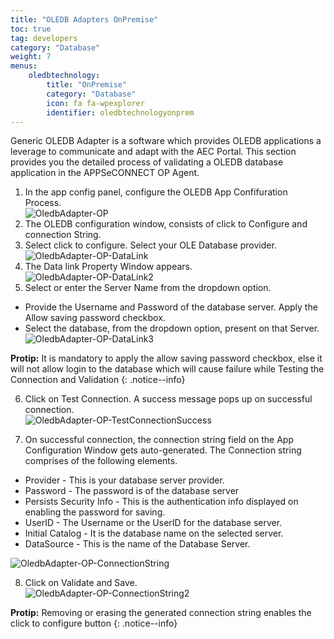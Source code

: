 ```yaml
---
title: "OLEDB Adapters OnPremise"
toc: true
tag: developers
category: "Database"
weight: 7
menus: 
    oledbtechnology:
        title: "OnPremise"
        category: "Database"
        icon: fa fa-wpexplorer
        identifier: oledbtechnologyonprem
---
```


Generic OLEDB Adapter is a software which provides OLEDB applications a leverage to communicate and adapt with the AEC Portal. This section provides you the detailed process of validating a OLEDB database application in the APPSeCONNECT OP Agent.

1. In the app config panel, configure the OLEDB App Confifuration Process.  
![OledbAdapter-OP](/staticfiles/connectors/media/technology-connector/OledbAdapter-OP.png)
2. The OLEDB configuration window, consists of click to Configure and connection String.  
3. Select click to configure. Select your OLE Database provider.  
![OledbAdapter-OP-DataLink](/staticfiles/connectors/media/technology-connector/OledbAdapter-OP-DataLink.png)
4. The Data link Property Window appears.  
![OledbAdapter-OP-DataLink2](/staticfiles/connectors/media/technology-connector/OledbAdapter-OP-DataLink2.png)
5. Select or enter the Server Name from the dropdown option. 
* Provide the Username and Password of the database server. Apply the Allow saving password checkbox. 
* Select the database, from the dropdown option, present on that Server.  
![OledbAdapter-OP-DataLink3](/staticfiles/connectors/media/technology-connector/OledbAdapter-OP-DataLink3.png)

**Protip:** It is mandatory to apply the allow saving password checkbox, else it will not allow login to the database which will cause failure while 
Testing the Connection and Validation 
{: .notice--info}

6. Click on Test Connection. A success message pops up on successful connection.  
![OledbAdapter-OP-TestConnectionSuccess](/staticfiles/connectors/media/technology-connector/OledbAdapter-OP-TestConnectionSuccess.png)

7. On successful connection, the connection string field on the App Configuration Window gets auto-generated.
The Connection string comprises of the following elements.

* Provider - This is your database server provider.
* Password - The password is of the database server
* Persists Security Info - This is the authentication info displayed on enabling the password for saving.
* UserID - The Username or the UserID for the database server.
* Initial Catalog - It is the database name on the selected server.	
* DataSource - This is the name of the Database Server.

![OledbAdapter-OP-ConnectionString](/staticfiles/connectors/media/technology-connector/OledbAdapter-OP-ConnectionString.png)

8. Click on Validate and Save.  
![OledbAdapter-OP-ConnectionString2](/staticfiles/connectors/media/technology-connector/OledbAdapter-OP-ConnectionString2.png)

**Protip:** Removing or erasing the generated connection string enables the click to configure button 
{: .notice--info}

